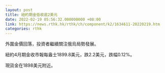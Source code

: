 ```yaml
---
layout: post
title: 紐約期金低收逾2美元
date: 2022-02-19 05:56:32.000000000 +08:00
link: https://news.rthk.hk/rthk/ch/component/k2/1634611-20220219.htm
categories: rthk
---
```


外圍金價回落，投資者繼續關注俄烏局勢發展。

紐約4月期金收市報每盎士1899.8美元，跌2.2美元，跌幅0.12%。

現貨金在1898美元附近。
